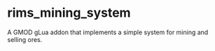 # rims_mining_system
A GMOD gLua addon that implements a simple system for mining and selling ores.
